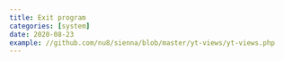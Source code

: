 ```yaml
---
title: Exit program
categories: [system]
date: 2020-08-23
example: //github.com/nu8/sienna/blob/master/yt-views/yt-views.php
---
```

